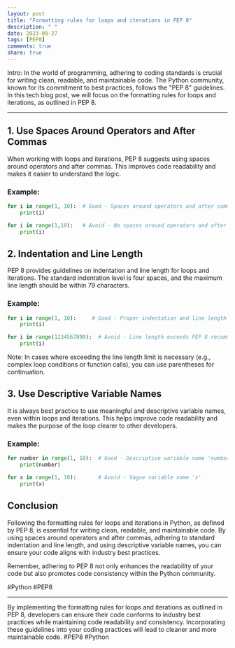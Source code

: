 ```yaml
---
layout: post
title: "Formatting rules for loops and iterations in PEP 8"
description: " "
date: 2023-09-27
tags: [PEP8]
comments: true
share: true
---
```


Intro: In the world of programming, adhering to coding standards is crucial for writing clean, readable, and maintainable code. The Python community, known for its commitment to best practices, follows the "PEP 8" guidelines. In this tech blog post, we will focus on the formatting rules for loops and iterations, as outlined in PEP 8.

---

## 1. Use Spaces Around Operators and After Commas

When working with loops and iterations, PEP 8 suggests using spaces around operators and after commas. This improves code readability and makes it easier to understand the logic.

### Example:
```python
for i in range(1, 10):  # Good - Spaces around operators and after commas
    print(i)

for i in range(1,10):   # Avoid - No spaces around operators and after commas
    print(i)
```

## 2. Indentation and Line Length

PEP 8 provides guidelines on indentation and line length for loops and iterations. The standard indentation level is four spaces, and the maximum line length should be within 79 characters.

### Example:
```python
for i in range(1, 10):     # Good - Proper indentation and line length
    print(i)

for i in range(1234567890):  # Avoid - Line length exceeds PEP 8 recommendation
    print(i)
```
Note: In cases where exceeding the line length limit is necessary (e.g., complex loop conditions or function calls), you can use parentheses for continuation.

## 3. Use Descriptive Variable Names

It is always best practice to use meaningful and descriptive variable names, even within loops and iterations. This helps improve code readability and makes the purpose of the loop clearer to other developers.

### Example:
```python
for number in range(1, 10):  # Good - Descriptive variable name 'number'
    print(number)

for x in range(1, 10):       # Avoid - Vague variable name 'x'
    print(x)
```

## Conclusion

Following the formatting rules for loops and iterations in Python, as defined by PEP 8, is essential for writing clean, readable, and maintainable code. By using spaces around operators and after commas, adhering to standard indentation and line length, and using descriptive variable names, you can ensure your code aligns with industry best practices.

Remember, adhering to PEP 8 not only enhances the readability of your code but also promotes code consistency within the Python community.

#Python #PEP8

---

By implementing the formatting rules for loops and iterations as outlined in PEP 8, developers can ensure their code conforms to industry best practices while maintaining code readability and consistency. Incorporating these guidelines into your coding practices will lead to cleaner and more maintainable code. #PEP8 #Python